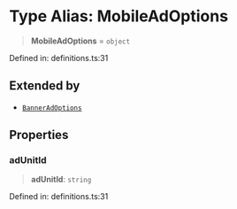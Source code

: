 # Type Alias: MobileAdOptions

> **MobileAdOptions** = `object`

Defined in: definitions.ts:31

## Extended by

- [`BannerAdOptions`](../interfaces/BannerAdOptions.md)

## Properties

### adUnitId

> **adUnitId**: `string`

Defined in: definitions.ts:31
